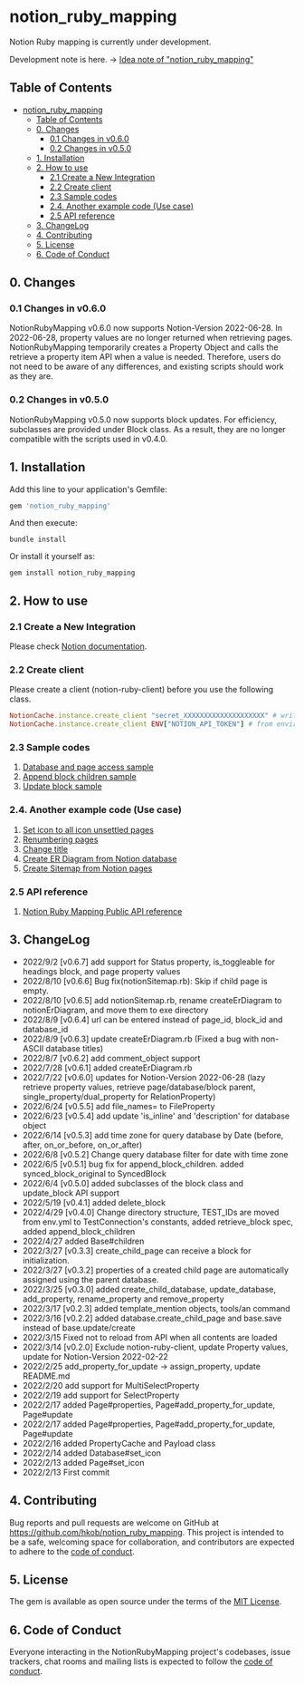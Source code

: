 # notion_ruby_mapping

Notion Ruby mapping is currently under development.

Development note is here. → [Idea note of "notion_ruby_mapping"](https://www.notion.so/hkob/Idea-note-of-notion_ruby_mapping-3b0a3bb3c171438a830f9579d41df501)

## Table of Contents

- [notion_ruby_mapping](#notion_ruby_mapping)
  - [Table of Contents](#table-of-contents)
  - [0. Changes](#0-changes)
    - [0.1 Changes in v0.6.0](#01-changes-in-v060)
    - [0.2 Changes in v0.5.0](#02-changes-in-v050)
  - [1. Installation](#1-installation)
  - [2. How to use](#2-how-to-use)
    - [2.1 Create a New Integration](#21-create-a-new-integration)
    - [2.2 Create client](#22-create-client)
    - [2.3 Sample codes](#23-sample-codes)
    - [2.4. Another example code (Use case)](#24-another-example-code-use-case)
    - [2.5 API reference](#25-api-reference)
  - [3. ChangeLog](#3-changelog)
  - [4. Contributing](#4-contributing)
  - [5. License](#5-license)
  - [6. Code of Conduct](#6-code-of-conduct)

## 0. Changes

### 0.1 Changes in v0.6.0

NotionRubyMapping v0.6.0 now supports Notion-Version 2022-06-28.
In 2022-06-28, property values are no longer returned when retrieving pages.
NotionRubyMapping temporarily creates a Property Object and calls the retrieve a property item API when a value is needed.
Therefore, users do not need to be aware of any differences, and existing scripts should work as they are.

### 0.2 Changes in v0.5.0

NotionRubyMapping v0.5.0 now supports block updates.
For efficiency, subclasses are provided under Block class. As a result, they are no longer compatible with the scripts used in v0.4.0.

## 1. Installation

Add this line to your application's Gemfile:

```ruby
gem 'notion_ruby_mapping'
```

And then execute:

```shell
bundle install
```

Or install it yourself as:

```shell
gem install notion_ruby_mapping
```

## 2. How to use

### 2.1 Create a New Integration

Please check [Notion documentation](https://developers.notion.com/docs#getting-started).

### 2.2 Create client

Please create a client (notion-ruby-client) before you use the following class.

```Ruby
NotionCache.instance.create_client "secret_XXXXXXXXXXXXXXXXXXXX" # write directly
NotionCache.instance.create_client ENV["NOTION_API_TOKEN"] # from environment
```

### 2.3 Sample codes

1. [Database and page access sample](https://www.notion.so/hkob/Database-and-page-access-sample-d30033e707194faf995741167eb2b6f8)
2. [Append block children sample](https://www.notion.so/hkob/Append-block-children-sample-3867910a437340be931cf7f2c06443c6)
3. [Update block sample](https://www.notion.so/hkob/update-block-sample-5568c1c36fe84f12b83edfe2dda83028)

### 2.4. Another example code (Use case)

1. [Set icon to all icon unsettled pages](examples/set_icon_to_all_icon_unsettled_pages.md)
2. [Renumbering pages](examples/renumbering_pages.md)
3. [Change title](examples/change_title.md)
4. [Create ER Diagram from Notion database](https://www.notion.so/hkob/notionErDiagram-Sample-1720c2199c534ca08138cde38f31f710)
5. [Create Sitemap from Notion pages](https://www.notion.so/hkob/NotionSitemap-sample-14e195c83d024c5382aab09210916c87)

### 2.5 API reference

1. [Notion Ruby Mapping Public API reference](https://www.notion.so/hkob/Notion-Ruby-Mapping-Public-API-reference-4091aca15b664299b63e6253b7601fec)

## 3. ChangeLog

- 2022/9/2 [v0.6.7] add support for Status property, is_toggleable for headings block, and page property values
- 2022/8/10 [v0.6.6] Bug fix(notionSitemap.rb): Skip if child page is empty.
- 2022/8/10 [v0.6.5] add notionSitemap.rb, rename createErDiagram to notionErDiagram, and move them to exe directory
- 2022/8/9 [v0.6.4] url can be entered instead of page_id, block_id and database_id
- 2022/8/9 [v0.6.3] update createErDiagram.rb (Fixed a bug with non-ASCII database titles)
- 2022/8/7 [v0.6.2] add comment_object support
- 2022/7/28 [v0.6.1] added createErDiagram.rb
- 2022/7/22 [v0.6.0] updates for Notion-Version 2022-06-28 (lazy retrieve property values, retrieve page/database/block parent, single_property/dual_property for RelationProperty)
- 2022/6/24 [v0.5.5] add file_names= to FileProperty
- 2022/6/23 [v0.5.4] add update 'is_inline' and 'description' for database object
- 2022/6/14 [v0.5.3] add time zone for query database by Date (before, after, on_or_before, on_or_after)
- 2022/6/8 [v0.5.2] Change query database filter for date with time zone
- 2022/6/5 [v0.5.1] bug fix for append_block_children.  added synced_block_original to SyncedBlock
- 2022/6/4 [v0.5.0]  added subclasses of the block class and update_block API support
- 2022/5/19 [v0.4.1] added delete_block
- 2022/4/29 [v0.4.0] Change directory structure, TEST_IDs are moved from env.yml to TestConnection's constants, added retrieve_block spec, added append_block_children
- 2022/4/27 added Base#children
- 2022/3/27 [v0.3.3] create_child_page can receive a block for initialization.
- 2022/3/27 [v0.3.2] properties of a created child page are automatically assigned using the parent database.
- 2022/3/25 [v0.3.0] added create_child_database, update_database, add_property, rename_property and remove_property
- 2022/3/17 [v0.2.3] added template_mention objects, tools/an command
- 2022/3/16 [v0.2.2] added database.create_child_page and base.save instead of base.update/create
- 2022/3/15 Fixed not to reload from API when all contents are loaded
- 2022/3/14 [v0.2.0] Exclude notion-ruby-client, update Property values, update for Notion-Version 2022-02-22
- 2022/2/25 add_property_for_update -> assign_property, update README.md
- 2022/2/20 add support for MultiSelectProperty
- 2022/2/19 add support for SelectProperty
- 2022/2/17 added Page#properties, Page#add_property_for_update, Page#update
- 2022/2/17 added Page#properties, Page#add_property_for_update, Page#update
- 2022/2/16 added PropertyCache and Payload class
- 2022/2/14 added Database#set_icon
- 2022/2/13 added Page#set_icon
- 2022/2/13 First commit

## 4. Contributing

Bug reports and pull requests are welcome on GitHub at <https://github.com/hkob/notion_ruby_mapping>. This project is intended to be a safe, welcoming space for collaboration, and contributors are expected to adhere to the [code of conduct](https://github.com/[USERNAME]/notion_ruby_mapping/blob/main/CODE_OF_CONDUCT.md).

## 5. License

The gem is available as open source under the terms of the [MIT License](https://opensource.org/licenses/MIT).

## 6. Code of Conduct

Everyone interacting in the NotionRubyMapping project's codebases, issue trackers, chat rooms and mailing lists is expected to follow the [code of conduct](https://github.com/[USERNAME]/notion_ruby_mapping/blob/main/CODE_OF_CONDUCT.md).
